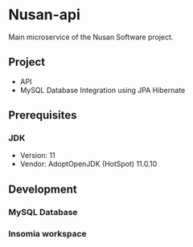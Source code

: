 # Nusan-api
Main microservice of the Nusan Software project.

## Project
* API
* MySQL Database Integration using JPA Hibernate

## Prerequisites

### JDK
* Version: 11
* Vendor: AdoptOpenJDK (HotSpot) 11.0.10

## Development

### MySQL Database

### Insomia workspace

